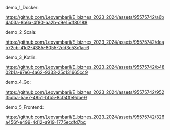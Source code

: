 demo_1_Docker:

https://github.com/Leovambarii/E_biznes_2023_2024/assets/95575742/a6b4a03a-8b6a-4f80-aa2b-c9e15df80188


demo_2_Scala:

https://github.com/Leovambarii/E_biznes_2023_2024/assets/95575742/deab72cb-41d2-4385-8055-2dd3c53c1ac6


demo_3_Kotlin:

https://github.com/Leovambarii/E_biznes_2023_2024/assets/95575742/b4802b1a-97e6-4a62-9333-25c131665cc9

demo_4_Go:

https://github.com/Leovambarii/E_biznes_2023_2024/assets/95575742/95235dba-5ae7-4851-bfb5-8c04ffe9dbe9

demo_5_Frontend:

https://github.com/Leovambarii/E_biznes_2023_2024/assets/95575742/326a456f-e499-4d12-a919-1775ecdfd7bc

